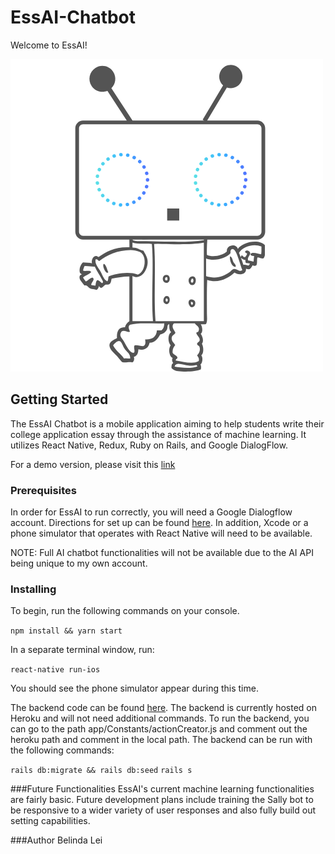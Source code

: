 # EssAI-Chatbot

Welcome to EssAI!

![EssAI-Logo](src/assets/images/EssAIBot_v3.png)

## Getting Started

The EssAI Chatbot is a mobile application aiming to help students write their college application essay through the assistance of machine learning. It utilizes React Native, Redux, Ruby on Rails, and Google DialogFlow.

For a demo version, please visit this [link](https://vimeo.com/372914204)

### Prerequisites

In order for EssAI to run correctly, you will need a Google Dialogflow account. Directions for set up can be found [here](https://cloud.google.com/dialogflow/docs/quick/setup). In addition, Xcode or a phone simulator that operates with React Native will need to be available.

NOTE: Full AI chatbot functionalities will not be available due to the AI API being unique to my own account.

### Installing

To begin, run the following commands on your console.

`npm install && yarn start`

In a separate terminal window, run:

`react-native run-ios`

You should see the phone simulator appear during this time.

The backend code can be found [here](https://github.com/belindalei/EssAI-apiV2). The backend is currently hosted on Heroku and will not need additional commands. To run the backend, you can go to the path app/Constants/actionCreator.js and comment out the heroku path and comment in the local path. The backend can be run with the following commands:

`rails db:migrate && rails db:seed`
`rails s`

###Future Functionalities
EssAI's current machine learning functionalities are fairly basic. Future development plans include training the Sally bot to be responsive to a wider variety of user responses and also fully build out setting capabilities.

###Author
Belinda Lei

